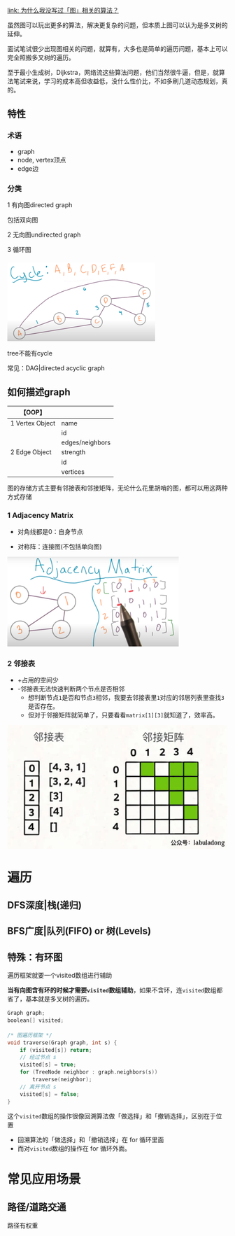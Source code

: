 [link: 为什么我没写过「图」相关的算法？](https://mp.weixin.qq.com/s?__biz=MzAxODQxMDM0Mw==&mid=2247491039&idx=1&sn=860d8418b3c955c1d5075cf02ee2907d&chksm=9bd7e3d7aca06ac18d78b44f953b19ff719cd9638a6024f8df1eb9f1dc3ce6a0695da9e1c9b8&scene=132#wechat_redirect)

虽然图可以玩出更多的算法，解决更复杂的问题，但本质上图可以认为是多叉树的延伸。

面试笔试很少出现图相关的问题，就算有，大多也是简单的遍历问题，基本上可以完全照搬多叉树的遍历。



至于最小生成树，Dijkstra，网络流这些算法问题，他们当然很牛逼，但是，就算法笔试来说，学习的成本高但收益低，没什么性价比，不如多刷几道动态规划，真的。



## 特性

### 术语

- graph
- node, vertex顶点
- edge边



### 分类

1 有向图directed graph

包括双向图



2 无向图undirected graph



3 循环图

<img src="https://raw.githubusercontent.com/DaiDuncan/PicUploader/main/img2/20210325161651.png" alt="img" style="zoom:50%;" />

tree不能有cycle



常见：DAG|directed acyclic graph



## 如何描述graph

| 【OOP】         |                 |
| --------------- | --------------- |
| 1 Vertex Object | name            |
|                 | id              |
|                 | edges/neighbors |
| 2 Edge Object   | strength        |
|                 | id              |
|                 | vertices        |

图的存储方式主要有邻接表和邻接矩阵，无论什么花里胡哨的图，都可以用这两种方式存储

### 1 Adjacency Matrix

- 对角线都是0：自身节点

- 对称阵：连接图(不包括单向图)

<img src="https://raw.githubusercontent.com/DaiDuncan/PicUploader/main/img2/20210325161824.png" alt="img" style="zoom:50%;" />



### 2 邻接表

- +占用的空间少
- -邻接表无法快速判断两个节点是否相邻
  - 想判断节点`1`是否和节点`3`相邻，我要去邻接表里`1`对应的邻居列表里查找`3`是否存在。
  - 但对于邻接矩阵就简单了，只要看看`matrix[1][3]`就知道了，效率高。

<img src="https://raw.githubusercontent.com/DaiDuncan/PicUploader/main/img2/20210401222225.webp" alt="图片" style="zoom: 50%;" />



# 遍历

## DFS深度|栈(递归)



## BFS广度|队列(FIFO) or 树(Levels)



## 特殊：有环图

遍历框架就要一个visited数组进行辅助

**当有向图含有环的时候才需要`visited`数组辅助**，如果不含环，连`visited`数组都省了，基本就是多叉树的遍历。

```c++
Graph graph;
boolean[] visited;

/* 图遍历框架 */
void traverse(Graph graph, int s) {
    if (visited[s]) return;
    // 经过节点 s
    visited[s] = true;
    for (TreeNode neighbor : graph.neighbors(s))
        traverse(neighbor);
    // 离开节点 s
    visited[s] = false;   
}
```

这个`visited`数组的操作很像回溯算法做「做选择」和「撤销选择」，区别在于位置

- 回溯算法的「做选择」和「撤销选择」在 for 循环里面
- 而对`visited`数组的操作在 for 循环外面。



# 常见应用场景

## 路径/道路交通

路径有权重

